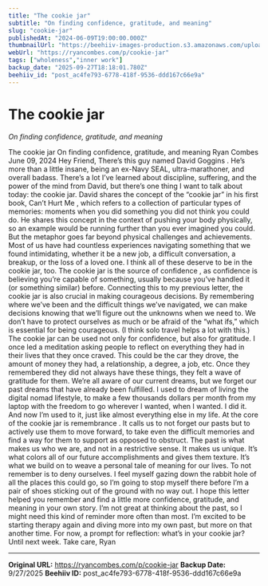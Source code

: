 ```yaml
---
title: "The cookie jar"
subtitle: "On finding confidence, gratitude, and meaning"
slug: "cookie-jar"
publishedAt: "2024-06-09T19:00:00.000Z"
thumbnailUrl: "https://beehiiv-images-production.s3.amazonaws.com/uploads/asset/file/75d4a7e6-8245-4875-8ada-86fd3dd93b64/cookie_jar.jpg?t=1717958665"
webUrl: "https://ryancombes.com/p/cookie-jar"
tags: ["wholeness","inner work"]
backup_date: "2025-09-27T18:18:01.780Z"
beehiiv_id: "post_ac4fe793-6778-418f-9536-ddd167c66e9a"
---
```


# The cookie jar

*On finding confidence, gratitude, and meaning*



The cookie jar On finding confidence, gratitude, and meaning Ryan Combes June 09, 2024 Hey Friend, There’s this guy named David Goggins . He’s more than a little insane, being an ex-Navy SEAL, ultra-marathoner, and overall badass. There’s a lot I’ve learned about discipline, suffering, and the power of the mind from David, but there’s one thing I want to talk about today: the cookie jar. David shares the concept of the “cookie jar” in his first book, Can’t Hurt Me , which refers to a collection of particular types of memories: moments when you did something you did not think you could do. He shares this concept in the context of pushing your body physically, so an example would be running further than you ever imagined you could. But the metaphor goes far beyond physical challenges and achievements. Most of us have had countless experiences navigating something that we found intimidating, whether it be a new job, a difficult conversation, a breakup, or the loss of a loved one. I think all of these deserve to be in the cookie jar, too. The cookie jar is the source of confidence , as confidence is believing you’re capable of something, usually because you’ve handled it (or something similar) before. Connecting this to my previous letter, the cookie jar is also crucial in making courageous decisions. By remembering where we’ve been and the difficult things we’ve navigated, we can make decisions knowing that we’ll figure out the unknowns when we need to. We don’t have to protect ourselves as much or be afraid of the “what ifs,” which is essential for being courageous. (I think solo travel helps a lot with this.) The cookie jar can be used not only for confidence, but also for gratitude. I once led a meditation asking people to reflect on everything they had in their lives that they once craved. This could be the car they drove, the amount of money they had, a relationship, a degree, a job, etc. Once they remembered they did not always have these things, they felt a wave of gratitude for them. We’re all aware of our current dreams, but we forget our past dreams that have already been fulfilled. I used to dream of living the digital nomad lifestyle, to make a few thousands dollars per month from my laptop with the freedom to go wherever I wanted, when I wanted. I did it. And now I’m used to it, just like almost everything else in my life. At the core of the cookie jar is remembrance . It calls us to not forget our pasts but to actively use them to move forward, to take even the difficult memories and find a way for them to support as opposed to obstruct. The past is what makes us who we are, and not in a restrictive sense. It makes us unique. It’s what colors all of our future accomplishments and gives them texture. It’s what we build on to weave a personal tale of meaning for our lives. To not remember is to deny ourselves. I feel myself gazing down the rabbit hole of all the places this could go, so I’m going to stop myself there before I’m a pair of shoes sticking out of the ground with no way out. I hope this letter helped you remember and find a little more confidence, gratitude, and meaning in your own story. I’m not great at thinking about the past, so I might need this kind of reminder more often than most. I’m excited to be starting therapy again and diving more into my own past, but more on that another time. For now, a prompt for reflection: what’s in your cookie jar? Until next week. Take care, Ryan

---

**Original URL:** https://ryancombes.com/p/cookie-jar
**Backup Date:** 9/27/2025
**Beehiiv ID:** post_ac4fe793-6778-418f-9536-ddd167c66e9a
